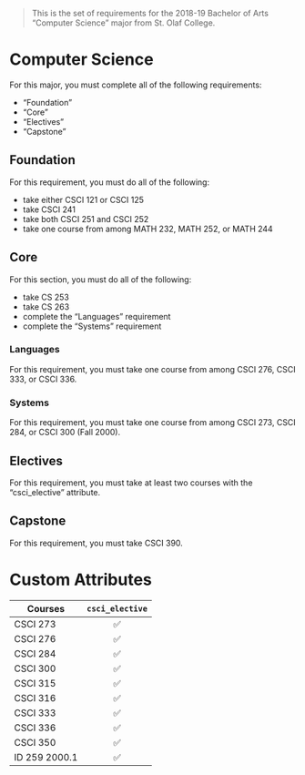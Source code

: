 > This is the set of requirements for the 2018-19 Bachelor of Arts “Computer Science” major from St. Olaf College.

# Computer Science
For this major, you must complete all of the following requirements:

- “Foundation”
- “Core”
- “Electives”
- “Capstone”

## Foundation
For this requirement, you must do all of the following:

- take either CSCI 121 or CSCI 125
- take CSCI 241
- take both CSCI 251 and CSCI 252
- take one course from among MATH 232, MATH 252, or MATH 244


## Core
For this section, you must do all of the following:

- take CS 253
- take CS 263
- complete the “Languages” requirement
- complete the “Systems” requirement

### Languages
For this requirement, you must take one course from among CSCI 276, CSCI 333, or CSCI 336.

### Systems
For this requirement, you must take one course from among CSCI 273, CSCI 284, or CSCI 300 (Fall 2000).


## Electives
For this requirement, you must take at least two courses with the “csci_elective” attribute.


## Capstone
For this requirement, you must take CSCI 390.

# Custom Attributes

Courses | `csci_elective`
--- | :---:
CSCI 273 | ✅
CSCI 276 | ✅
CSCI 284 | ✅
CSCI 300 | ✅
CSCI 315 | ✅
CSCI 316 | ✅
CSCI 333 | ✅
CSCI 336 | ✅
CSCI 350 | ✅
ID 259 2000.1 | ✅

